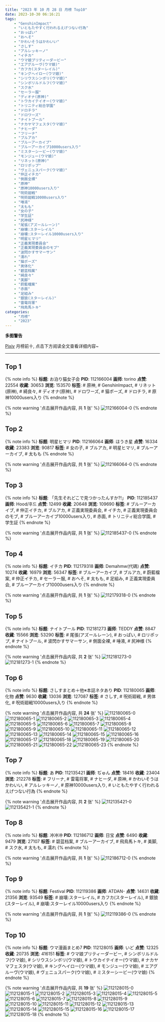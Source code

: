 ```yaml
---
title: "2023 年 10 月 28 日 月榜 Top10"
date: 2023-10-30 06:16:21
tags:
    - "GenshinImpact"
    - "いともたやすく行われるえげつない行為"
    - "おっぱい"
    - "おへそ"
    - "かわいそうはかわいい"
    - "さしす"
    - "アルレッキーノ"
    - "イチカ"
    - "ウマ娘プリティーダービー"
    - "エアグルーヴ(ウマ娘)"
    - "カフカ(スターレイル)"
    - "キングヘイロー(ウマ娘)"
    - "シリウスシンボリ(ウマ娘)"
    - "シンボリルドルフ(ウマ娘)"
    - "スク水"
    - "セーラー服"
    - "ディオナ(原神)"
    - "トウカイテイオー(ウマ娘)"
    - "トリニティ総合学園"
    - "ドロチラ"
    - "ドロワーズ"
    - "ナイトプール"
    - "ナカヤマフェスタ(ウマ娘)"
    - "ナヒーダ"
    - "フリーナ"
    - "ブルアカ"
    - "ブルーアーカイブ"
    - "ブルーアーカイブ10000users入り"
    - "ミスターシービー(ウマ娘)"
    - "モンジュー(ウマ娘)"
    - "リネット(原神)"
    - "ロリポップ"
    - "ヴェニュスパーク(ウマ娘)"
    - "仲正イチカ"
    - "側面全裸"
    - "原神"
    - "原神10000users入り"
    - "呪術廻戦"
    - "呪術廻戦10000users入り"
    - "唾液"
    - "太もも"
    - "女の子"
    - "学生証"
    - "尻神様"
    - "尾張(アズールレーン)"
    - "崩壊:スターレイル"
    - "崩壊:スターレイル10000users入り"
    - "明星ヒマリ"
    - "正義実現委員会"
    - "正義実現委員会のモブ"
    - "波閃かすサマーサン"
    - "濡れ"
    - "猫ポーズ"
    - "男体化"
    - "碧蓝档案"
    - "綺良々"
    - "美脚"
    - "蔚藍檔案"
    - "赤面"
    - "足組み"
    - "銀狼(スターレイル)"
    - "雷電将軍"
    - "飛鳥馬トキ"
categories:
    - "月榜"
    - "2023"
---
```


<i class="fa fa-triangle-exclamation"></i>**多图警告**<i class="fa fa-triangle-exclamation"></i>

[Pixiv](https://www.pixiv.net/) 月榜前十, 点击下方阅读全文查看详细内容~

<!-- more -->

---

## Top 1

{% note info %}
**标题**: お泊り猫女子会
**PID**: 112166004 **画师**: torino
**点赞**: 22554 **收藏**: 30653 **浏览**: 153570
**标签**: # 原神, # GenshinImpact, # リネット(原神), # 綺良々, # ディオナ(原神), # ドロワーズ, # 猫ポーズ, # ドロチラ, # 原神10000users入り
{% endnote %}

{% note warning '点击展开作品内容, 共 **1** 张' %}
![112166004-0](https://i.pixiv.re/img-original/img/2023/10/01/00/00/18/112166004_p0.jpg)
{% endnote %}

## Top 2

{% note info %}
**标题**: 明星ヒマリ
**PID**: 112166064 **画师**: ほうき星
**点赞**: 16334 **收藏**: 23383 **浏览**: 90817
**标签**: # 女の子, # ブルアカ, # 明星ヒマリ, # ブルーアーカイブ, # 太もも
{% endnote %}

{% note warning '点击展开作品内容, 共 **1** 张' %}
![112166064-0](https://i.pixiv.re/img-original/img/2023/10/01/00/00/30/112166064_p0.jpg)
{% endnote %}

## Top 3

{% note info %}
**标题**: 「先生それどこで見つかったんすか?!」
**PID**: 112185437 **画师**: Hood/후드
**点赞**: 12499 **收藏**: 20648 **浏览**: 109690
**标签**: # ブルーアーカイブ, # 仲正イチカ, # ブルアカ, # 正義実現委員会, # イチカ, # 正義実現委員会のモブ, # ブルーアーカイブ10000users入り, # 赤面, # トリニティ総合学園, # 学生証
{% endnote %}

{% note warning '点击展开作品内容, 共 **1** 张' %}
![112185437-0](https://i.pixiv.re/img-original/img/2023/10/01/17/07/17/112185437_p0.png)
{% endnote %}

## Top 4

{% note info %}
**标题**: イチカ
**PID**: 112179318 **画师**: Demahmw(代碼)
**点赞**: 10274 **收藏**: 16979 **浏览**: 56347
**标签**: # ブルーアーカイブ, # ブルアカ, # 蔚藍檔案, # 仲正イチカ, # セーラー服, # おへそ, # 太もも, # 足組み, # 正義実現委員会, # ブルーアーカイブ10000users入り
{% endnote %}

{% note warning '点击展开作品内容, 共 **1** 张' %}
![112179318-0](https://i.pixiv.re/img-original/img/2023/10/01/12/31/54/112179318_p0.jpg)
{% endnote %}

## Top 5

{% note info %}
**标题**: ナイトプール
**PID**: 112181273 **画师**: TEDDY
**点赞**: 8847 **收藏**: 15566 **浏览**: 53290
**标签**: # 尾張(アズールレーン), # おっぱい, # ロリポップ, # ナイトプール, # 波閃かすサマーサン, # 側面全裸, # 唾液, # 尻神様
{% endnote %}

{% note warning '点击展开作品内容, 共 **2** 张' %}
![112181273-0](https://i.pixiv.re/img-original/img/2023/10/01/14/05/02/112181273_p0.jpg)
![112181273-1](https://i.pixiv.re/img-original/img/2023/10/01/14/05/02/112181273_p1.jpg)
{% endnote %}

## Top 6

{% note info %}
**标题**: さしすまとめ＋他※本誌ネタあり
**PID**: 112180065 **画师**: 化物
**点赞**: 9630 **收藏**: 13036 **浏览**: 127087
**标签**: # さしす, # 呪術廻戦, # 男体化, # 呪術廻戦10000users入り
{% endnote %}

{% note warning '点击展开作品内容, 共 **24** 张' %}
![112180065-0](https://i.pixiv.re/img-original/img/2023/10/01/13/05/45/112180065_p0.jpg)
![112180065-1](https://i.pixiv.re/img-original/img/2023/10/01/13/05/45/112180065_p1.jpg)
![112180065-2](https://i.pixiv.re/img-original/img/2023/10/01/13/05/45/112180065_p2.jpg)
![112180065-3](https://i.pixiv.re/img-original/img/2023/10/01/13/05/45/112180065_p3.jpg)
![112180065-4](https://i.pixiv.re/img-original/img/2023/10/01/13/05/45/112180065_p4.jpg)
![112180065-5](https://i.pixiv.re/img-original/img/2023/10/01/13/05/45/112180065_p5.jpg)
![112180065-6](https://i.pixiv.re/img-original/img/2023/10/01/13/05/45/112180065_p6.jpg)
![112180065-7](https://i.pixiv.re/img-original/img/2023/10/01/13/05/45/112180065_p7.jpg)
![112180065-8](https://i.pixiv.re/img-original/img/2023/10/01/13/05/45/112180065_p8.jpg)
![112180065-9](https://i.pixiv.re/img-original/img/2023/10/01/13/05/45/112180065_p9.jpg)
![112180065-10](https://i.pixiv.re/img-original/img/2023/10/01/13/05/45/112180065_p10.jpg)
![112180065-11](https://i.pixiv.re/img-original/img/2023/10/01/13/05/45/112180065_p11.jpg)
![112180065-12](https://i.pixiv.re/img-original/img/2023/10/01/13/05/45/112180065_p12.jpg)
![112180065-13](https://i.pixiv.re/img-original/img/2023/10/01/13/05/45/112180065_p13.jpg)
![112180065-14](https://i.pixiv.re/img-original/img/2023/10/01/13/05/45/112180065_p14.jpg)
![112180065-15](https://i.pixiv.re/img-original/img/2023/10/01/13/05/45/112180065_p15.jpg)
![112180065-16](https://i.pixiv.re/img-original/img/2023/10/01/13/05/45/112180065_p16.jpg)
![112180065-17](https://i.pixiv.re/img-original/img/2023/10/01/13/05/45/112180065_p17.jpg)
![112180065-18](https://i.pixiv.re/img-original/img/2023/10/01/13/05/45/112180065_p18.jpg)
![112180065-19](https://i.pixiv.re/img-original/img/2023/10/01/13/05/45/112180065_p19.jpg)
![112180065-20](https://i.pixiv.re/img-original/img/2023/10/01/13/05/45/112180065_p20.jpg)
![112180065-21](https://i.pixiv.re/img-original/img/2023/10/01/13/05/45/112180065_p21.jpg)
![112180065-22](https://i.pixiv.re/img-original/img/2023/10/01/13/05/45/112180065_p22.jpg)
![112180065-23](https://i.pixiv.re/img-original/img/2023/10/01/13/05/45/112180065_p23.jpg)
{% endnote %}

## Top 7

{% note info %}
**标题**: あ
**PID**: 112135421 **画师**: ぢゅん
**点赞**: 18416 **收藏**: 23404 **浏览**: 212278
**标签**: # フリーナ, # 雷電将軍, # ナヒーダ, # 原神, # かわいそうはかわいい, # アルレッキーノ, # 原神10000users入り, # いともたやすく行われるえげつない行為
{% endnote %}

{% note warning '点击展开作品内容, 共 **2** 张' %}
![112135421-0](https://i.pixiv.re/img-original/img/2023/09/30/00/00/33/112135421_p0.jpg)
![112135421-1](https://i.pixiv.re/img-original/img/2023/09/30/00/00/33/112135421_p1.jpg)
{% endnote %}

## Top 8

{% note info %}
**标题**: 冲冲冲
**PID**: 112186712 **画师**: 日宝
**点赞**: 6490 **收藏**: 9479 **浏览**: 27107
**标签**: # 碧蓝档案, # ブルーアーカイブ, # 飛鳥馬トキ, # 美脚, # スク水, # 太もも, # 濡れ
{% endnote %}

{% note warning '点击展开作品内容, 共 **1** 张' %}
![112186712-0](https://i.pixiv.re/img-original/img/2023/10/01/17/54/01/112186712_p0.jpg)
{% endnote %}

## Top 9

{% note info %}
**标题**: Festival
**PID**: 112119386 **画师**: ATDAN-
**点赞**: 14631 **收藏**: 21356 **浏览**: 93549
**标签**: # 崩壊:スターレイル, # カフカ(スターレイル), # 銀狼(スターレイル), # 崩壊:スターレイル10000users入り
{% endnote %}

{% note warning '点击展开作品内容, 共 **1** 张' %}
![112119386-0](https://i.pixiv.re/img-original/img/2023/09/29/13/04/42/112119386_p0.jpg)
{% endnote %}

## Top 10

{% note info %}
**标题**: ウマ漫画まとめ7
**PID**: 112128015 **画师**: いど
**点赞**: 12325 **收藏**: 20735 **浏览**: 416151
**标签**: # ウマ娘プリティーダービー, # シンボリルドルフ(ウマ娘), # シリウスシンボリ(ウマ娘), # トウカイテイオー(ウマ娘), # ナカヤマフェスタ(ウマ娘), # キングヘイロー(ウマ娘), # モンジュー(ウマ娘), # エアグルーヴ(ウマ娘), # ヴェニュスパーク(ウマ娘), # ミスターシービー(ウマ娘)
{% endnote %}

{% note warning '点击展开作品内容, 共 **19** 张' %}
![112128015-0](https://i.pixiv.re/img-original/img/2023/10/17/10/21/16/112128015_p0.png)
![112128015-1](https://i.pixiv.re/img-original/img/2023/10/17/10/21/16/112128015_p1.png)
![112128015-2](https://i.pixiv.re/img-original/img/2023/10/17/10/21/16/112128015_p2.png)
![112128015-3](https://i.pixiv.re/img-original/img/2023/10/17/10/21/16/112128015_p3.png)
![112128015-4](https://i.pixiv.re/img-original/img/2023/10/17/10/21/16/112128015_p4.png)
![112128015-5](https://i.pixiv.re/img-original/img/2023/10/17/10/21/16/112128015_p5.png)
![112128015-6](https://i.pixiv.re/img-original/img/2023/10/17/10/21/16/112128015_p6.png)
![112128015-7](https://i.pixiv.re/img-original/img/2023/10/17/10/21/16/112128015_p7.png)
![112128015-8](https://i.pixiv.re/img-original/img/2023/10/17/10/21/16/112128015_p8.png)
![112128015-9](https://i.pixiv.re/img-original/img/2023/10/17/10/21/16/112128015_p9.png)
![112128015-10](https://i.pixiv.re/img-original/img/2023/10/17/10/21/16/112128015_p10.png)
![112128015-11](https://i.pixiv.re/img-original/img/2023/10/17/10/21/16/112128015_p11.png)
![112128015-12](https://i.pixiv.re/img-original/img/2023/10/17/10/21/16/112128015_p12.png)
![112128015-13](https://i.pixiv.re/img-original/img/2023/10/17/10/21/16/112128015_p13.png)
![112128015-14](https://i.pixiv.re/img-original/img/2023/10/17/10/21/16/112128015_p14.png)
![112128015-15](https://i.pixiv.re/img-original/img/2023/10/17/10/21/16/112128015_p15.png)
![112128015-16](https://i.pixiv.re/img-original/img/2023/10/17/10/21/16/112128015_p16.png)
![112128015-17](https://i.pixiv.re/img-original/img/2023/10/17/10/21/16/112128015_p17.png)
![112128015-18](https://i.pixiv.re/img-original/img/2023/10/17/10/21/16/112128015_p18.png)
{% endnote %}
